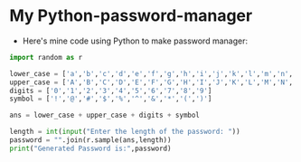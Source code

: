 # My Python-password-manager
- Here's mine code using Python to make password manager: 
~~~python
import random as r 

lower_case = ['a','b','c','d','e','f','g','h','i','j','k','l','m','n','o','p','q','r','s','t','u','v','w','x','y','z']
upper_case = ['A','B','C','D','E','F','G','H','I','J','K','L','M','N','O','P','Q','R','S','T','U','V','W','X','Y','Z']
digits = ['0','1','2','3','4','5','6','7','8','9']
symbol = ['!','@','#','$','%','^','&','*','(',')']

ans = lower_case + upper_case + digits + symbol

length = int(input("Enter the length of the password: "))
password = "".join(r.sample(ans,length))
print("Generated Password is:",password)

~~~
